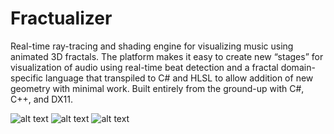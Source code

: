# Fractualizer

Real-time ray-tracing and shading engine for visualizing music using animated 3D fractals.
The platform makes it easy to create new “stages” for visualization of audio using real-time beat detection and a fractal domain-specific language that transpiled to C# and HLSL to allow addition of new geometry with minimal work.
Built entirely from the ground-up with C#, C++, and DX11.

![alt text](https://github.com/taylorsw/fractualizer/blob/master/Samples/mandelbox1.png)
![alt text](https://github.com/taylorsw/fractualizer/blob/master/Samples/mandelbox3.png)
![alt text](https://github.com/taylorsw/fractualizer/blob/master/Samples/mandelbox2.png)
